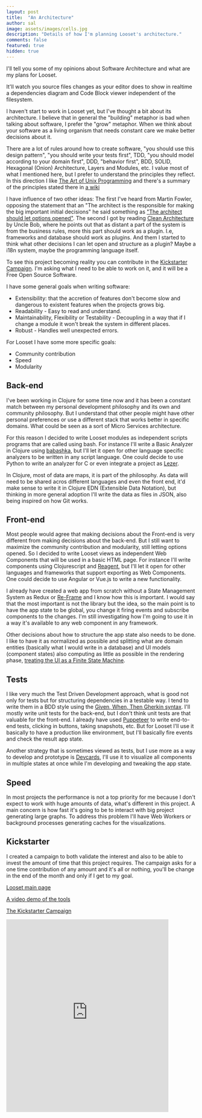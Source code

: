 ```yaml
---
layout: post
title:  "An Architecture"
author: sal
image: assets/images/cells.jpg
description: "Details of how I'm planning Looset's architecture."
comments: false
featured: true
hidden: true
---
```


I'll tell you some of my opinions about Software Architecture and what are my plans for Looset.

It'll watch you source files changes as your editor does to show in realtime a dependencies diagram and Code Block viewer independent of the filesystem.

I haven't start to work in Looset yet, but I've thought a bit about its architecture. I believe that in general the "building" metaphor is bad when talking about software, I prefer the "grow" metaphor. When we think about your software as a living organism that needs constant care we make better decisions about it.

There are a lot of rules around how to create software, "you should use this design pattern", "you should write your tests first", TDD, "you should model according to your domain first", DDD, "behavior first", BDD, SOLID, Hexagonal (Onion) Architecture, Layers and Modules, etc. I value most of what I mentioned here, but I prefer to understand the principles they reflect. In this direction I like [The Art of Unix Programming](http://catb.org/~esr/writings/taoup/html/) and there's a summary of the principles stated there in [a wiki](https://en.wikipedia.org/wiki/Unix_philosophy#Eric_Raymond's_17_Unix_Rules)

I have influence of two other ideas: The first I've heard from Martin Fowler, opposing the statement that an "The architect is the responsible for making the big important initial decisions" he said something as ["The architect should let options opened"](https://martinfowler.com/articles/oss-lockin.html). The second I got by reading [Clean Architecture](https://www.oreilly.com/library/view/clean-architecture-a/9780134494272/#toc) by Uncle Bob, where he points out that as distant a part of the system is from the business rules, more this part should work as a plugin. I.e, frameworks and database should work as plugins. And them I started to think what other decisions I can let open and structure as a plugin? Maybe a i18n system, maybe the programming language itself.

To see this project becoming reality you can contribute in the [Kickstarter Campaign](https://www.kickstarter.com/projects/looset-team/looset?ref=1i0fmm). I'm asking what I need to be able to work on it, and it will be a Free Open Source Software.

I have some general goals when writing software:
- Extensibility: that the accretion of features don't become slow and dangerous to existent features when the projects grows big.
- Readability - Easy to read and understand.
- Maintainability, Flexibility or Testability - Decoupling in a way that if I change a module it won't break the system in different places.
- Robust - Handles well unexpected errors.

For Looset I have some more specific goals:
- Community contribution
- Speed
- Modularity

## Back-end
I've been working in Clojure for some time now and it has been a constant match between my personal development philosophy and its own and community philosophy. But I understand that other people might have other personal preferences or use a different stack that works better in specific domains. What could be seen as a sort of Micro Services architecture.

For this reason I decided to write Looset modules as independent scripts programs that are called using bash. For instance I'll write a Basic Analyzer in Clojure using [babashka](https://github.com/borkdude/babashka), but I'll let it open for other language specific analyzers to be written in any script language. One could decide to use Python to write an analyzer for C or even integrate a project as [Lezer](https://lezer.codemirror.net/).

In Clojure, most of data are maps, it is part of the philosophy. As data will need to be shared acros different languages and even the front end, it'd make sense to write it in Clojure EDN (Extensible Data Notation), but thinking in more general adoption I'll write the data as files in JSON, also being inspired on how Git works.

## Front-end
Most people would agree that making decisions about the Front-end is very different from making decisions about the back-end. But I still want to maximize the community contribution and modularity, still letting options opened. So I decided to write Looset views as independent Web Components that will be used in a basic HTML page. For instance I'll write components using Clojurescript and [Reagent](https://reagent-project.github.io/), but I'll let it open for other languages and frameworks that support exporting as Web Components. One could decide to use Angular or Vue.js to write a new functionality.

I already have created a web app from scratch without a State Management System as Redux or [Re-Frame](http://day8.github.io/re-frame/) and I know how this is important. I would say that the most important is not the library but the idea, so the main point is to have the app state to be global, you change it firing events and subscribe components to the changes. I'm still investigating how I'm going to use it in a way it's available to any web component in any framework.

Other decisions about how to structure the app state also needs to be done. I like to have it as normalized as possible and splitting what are domain entities (basically what I would write in a database) and UI models (component states) also computing as little as possible in the rendering phase, [treating the UI as a Finite State Machine](https://cognitect.com/blog/2017/5/22/restate-your-ui-using-state-machines-to-simplify-user-interface-development).

## Tests
I like very much the Test Driven Development approach, what is good not only for tests but for structuring dependencies in a testable way. I tend to write them in a BDD style using the [Given, When, Then Gherkin syntax](https://cucumber.io/docs/gherkin/reference/). I'll mostly write unit tests for the back-end, but I don't think unit tests are that valuable for the front-end. I already have used [Puppeteer](https://github.com/puppeteer/puppeteer) to write end-to-end tests, clicking in buttons, taking snapshots, etc. But for Looset I'll use it basically to have a production like environment, but I'll basically fire events and check the result app state.

Another strategy that is sometimes viewed as tests, but I use more as a way to develop and prototype is [Devcards](https://github.com/bhauman/devcards), I'll use it to visualize all components in multiple states at once while I'm developing and tweaking the app state.

## Speed
In most projects the performance is not a top priority for me because I don't expect to work with huge amounts of data, what's different in this project. A main concern is how fast it's going to be to interact with big project generating large graphs. To address this problem I'll have Web Workers or background processes generating caches for the visualizations.

## Kickstarter
I created a campaign to both validate the interest and also to be able to invest the amount of time that this project requires. The campaign asks for a one time contribution of any amount and it's all or nothing, you'll be change in the end of the month and only if I get to my goal.

[Looset main page](https://jponline.github.io/looset-landing)

[A video demo of the tools](https://youtu.be/x5mZcIVAPcg)

[The Kickstarter Campaign](https://www.kickstarter.com/projects/looset-team/looset?ref=1i0fmm)

<iframe src="https://www.kickstarter.com/projects/looset-team/looset/widget/card.html?v=2" width="430" height="510" frameborder="0" scrolling="no"></iframe>
